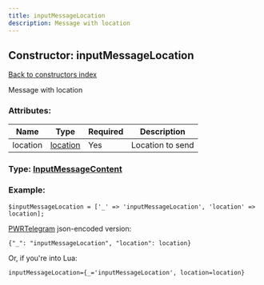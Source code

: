 ```yaml
---
title: inputMessageLocation
description: Message with location
---
```

## Constructor: inputMessageLocation  
[Back to constructors index](index.md)



Message with location

### Attributes:

| Name     |    Type       | Required | Description |
|----------|---------------|----------|-------------|
|location|[location](../types/location.md) | Yes|Location to send|



### Type: [InputMessageContent](../types/InputMessageContent.md)


### Example:

```
$inputMessageLocation = ['_' => 'inputMessageLocation', 'location' => location];
```  

[PWRTelegram](https://pwrtelegram.xyz) json-encoded version:

```
{"_": "inputMessageLocation", "location": location}
```


Or, if you're into Lua:  


```
inputMessageLocation={_='inputMessageLocation', location=location}

```


